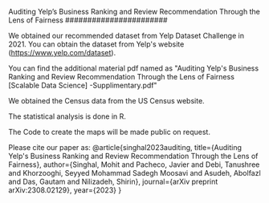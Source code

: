 Auditing Yelp’s Business Ranking and Review Recommendation Through the Lens of Fairness
#######################

We obtained our recommended dataset from Yelp Dataset Challenge in 2021. You can obtain the dataset from Yelp's website (https://www.yelp.com/dataset). 

You can find the additional material pdf named as "Auditing Yelp's Business Ranking and Review Recommendation Through the Lens of Fairness [Scalable Data Science] -Supplimentary.pdf"

We obtained the Census data from the US Census website. 

The statistical analysis is done in R.

The Code to create the maps will be made public on request.

Please cite our paper as:
@article{singhal2023auditing,
  title={Auditing Yelp's Business Ranking and Review Recommendation Through the Lens of Fairness},
  author={Singhal, Mohit and Pacheco, Javier and Debi, Tanushree and Khorzooghi, Seyyed Mohammad Sadegh Moosavi and Asudeh, Abolfazl and Das, Gautam and Nilizadeh, Shirin},
  journal={arXiv preprint arXiv:2308.02129},
  year={2023}
}

